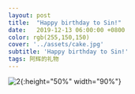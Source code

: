 ```yaml
---
layout: post
title:  "Happy birthday to Sin!"
date:   2019-12-13 06:00:00 +0800
color: rgb(255,150,150)
cover: '../assets/cake.jpg'
subtitle: 'Happy birthday to Sin!'
tags: 阿辉的礼物
---
```


<!-- <iframe type="text/html" width="100%" height="385" src="http://www.youtube.com/embed/gfmjMWjn-Xg" frameborder="0"></iframe> -->

<!-- <a href='https://gif-free.com/1095-happy-birthday-from-minions.html' target='_blank'>
	<img src='https://gif-free.com/uploads/posts/2017-11/1509527261_happy-birthday-minions.gif' width="80%">
</a> -->
![2](/assets/hb2.gif){:height="50%" width="90%"}

<!-- ![2](/assets/hb1.gif) -->

<!-- ![2](/assets/hb4.gif){:height="50%" width="80%"} -->